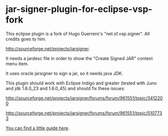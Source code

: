 # jar-signer-plugin-for-eclipse-vsp-fork

 <p>This eclipse plugin is a fork of Hugo Guerrero's "net.sf.vsp.signer". All credits goes to him. </p><p><a href="http://sourceforge.net/projects/jarsigner" rel="nofollow">http://sourceforge.net/projects/jarsigner</a>. </p><p>It needs a jardesc file in order to show the "Create Signed JAR" context menu item. </p><p>It uses oracle jarsigner to sign a jar, so it needs java JDK. </p><p>This plugin should work with Eclipse Indigo and greater (tested with Juno and jdk 1.6.0_23 and 1.6.0_45) and should fix these issues: </p><p><a href="http://sourceforge.net/projects/jarsigner/forums/forum/961551/topic/3412200" rel="nofollow">http://sourceforge.net/projects/jarsigner/forums/forum/961551/topic/3412200</a> </p><p><a href="http://sourceforge.net/projects/jarsigner/forums/forum/961551/topic/5107733" rel="nofollow">http://sourceforge.net/projects/jarsigner/forums/forum/961551/topic/5107733</a> </p><p><a href="https://github.com/maxill1/jar-signer-plugin-for-eclipse-vsp-fork/wiki/How-to-setup-in-Eclipse" rel="nofollow">You can find a little guide here</a>. </p>
